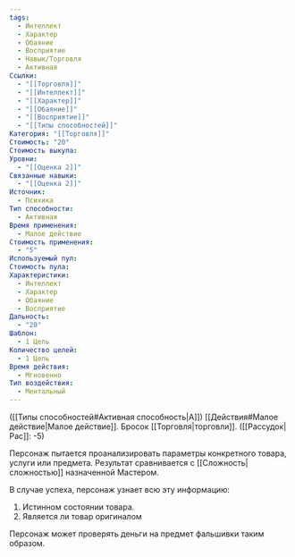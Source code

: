 ```yaml
---
tags:
  - Интеллект
  - Характер
  - Обаяние
  - Восприятие
  - Навык/Торговля
  - Активная
Ссылки:
  - "[[Торговля]]"
  - "[[Интеллект]]"
  - "[[Характер]]"
  - "[[Обаяние]]"
  - "[[Восприятие]]"
  - "[[Типы способностей]]"
Категория: "[[Торговля]]"
Стоимость: "20"
Стоимость выкупа: 
Уровни:
  - "[[Оценка 2]]"
Связанные навыки:
  - "[[Оценка 2]]"
Источник:
  - Психика
Тип способности:
  - Активная
Время применения:
  - Малое действие
Стоимость применения:
  - "5"
Используемый пул: 
Стоимость пула: 
Характеристики:
  - Интеллект
  - Характер
  - Обаяние
  - Восприятие
Дальность:
  - "20"
Шаблон:
  - 1 Цель
Количество целей:
  - 1 Цель
Время действия:
  - Мгновенно
Тип воздействия:
  - Ментальный
---
```

([[Типы способностей#Активная способность|А]]) [[Действия#Малое действие|Малое действие]]. Бросок [[Торговля|торговли]]. 
([[Рассудок|Рас]]: -5)

Персонаж пытается проанализировать параметры конкретного товара, услуги или предмета. Результат сравнивается с [[Сложность|сложностью]] назначенной Мастером. 

В случае успеха, персонаж узнает всю эту информацию:

1. Истинном состоянии товара.
2. Является ли товар оригиналом

Персонаж может проверять деньги на предмет фальшивки таким образом.
